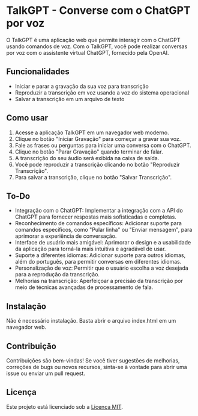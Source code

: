 # TalkGPT - Converse com o ChatGPT por voz

O TalkGPT é uma aplicação web que permite interagir com o ChatGPT usando comandos de voz. Com o TalkGPT, você pode realizar conversas por voz com o assistente virtual ChatGPT, fornecido pela OpenAI.

## Funcionalidades

- Iniciar e parar a gravação da sua voz para transcrição
- Reproduzir a transcrição em voz usando a voz do sistema operacional
- Salvar a transcrição em um arquivo de texto

## Como usar

1. Acesse a aplicação TalkGPT em um navegador web moderno.
2. Clique no botão "Iniciar Gravação" para começar a gravar sua voz.
3. Fale as frases ou perguntas para iniciar uma conversa com o ChatGPT.
4. Clique no botão "Parar Gravação" quando terminar de falar.
5. A transcrição do seu áudio será exibida na caixa de saída.
6. Você pode reproduzir a transcrição clicando no botão "Reproduzir Transcrição".
7. Para salvar a transcrição, clique no botão "Salvar Transcrição".

## To-Do

- Integração com o ChatGPT: Implementar a integração com a API do ChatGPT para fornecer respostas mais sofisticadas e completas.
- Reconhecimento de comandos específicos: Adicionar suporte para comandos específicos, como "Pular linha" ou "Enviar mensagem", para aprimorar a experiência de conversação.
- Interface de usuário mais amigável: Aprimorar o design e a usabilidade da aplicação para torná-la mais intuitiva e agradável de usar.
- Suporte a diferentes idiomas: Adicionar suporte para outros idiomas, além do português, para permitir conversas em diferentes idiomas.
- Personalização de voz: Permitir que o usuário escolha a voz desejada para a reprodução da transcrição.
- Melhorias na transcrição: Aperfeiçoar a precisão da transcrição por meio de técnicas avançadas de processamento de fala.

## Instalação

Não é necessário instalação. Basta abrir o arquivo index.html em um navegador web.

## Contribuição

Contribuições são bem-vindas! Se você tiver sugestões de melhorias, correções de bugs ou novos recursos, sinta-se à vontade para abrir uma issue ou enviar um pull request.

## Licença

Este projeto está licenciado sob a [Licença MIT](LICENSE).

